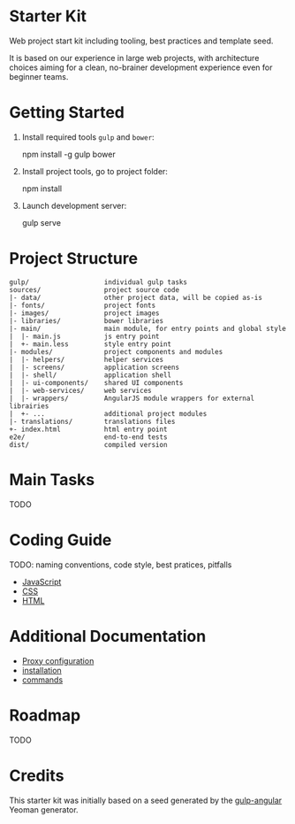 # Starter Kit
Web project start kit including tooling, best practices and template seed.

It is based on our experience in large web projects, with architecture choices
aiming for a clean, no-brainer development experience even for beginner teams.

# Getting Started

1. Install required tools `gulp` and `bower`:

    npm install -g gulp bower

2. Install project tools, go to project folder:

    npm install

3. Launch development server:

    gulp serve

# Project Structure

    gulp/                   individual gulp tasks
    sources/                project source code
    |- data/                other project data, will be copied as-is
    |- fonts/               project fonts
    |- images/              project images
    |- libraries/           bower libraries
    |- main/                main module, for entry points and global style
    |  |- main.js           js entry point
    |  +- main.less         style entry point
    |- modules/             project components and modules
    |  |- helpers/          helper services
    |  |- screens/          application screens
    |  |- shell/            application shell
    |  |- ui-components/    shared UI components
    |  |- web-services/     web services
    |  |- wrappers/         AngularJS module wrappers for external librairies
    |  +- ...               additional project modules
    |- translations/        translations files
    +- index.html           html entry point
    e2e/                    end-to-end tests
    dist/                   compiled version

# Main Tasks

TODO

# Coding Guide

TODO: naming conventions, code style, best pratices, pitfalls

- [JavaScript](docs/js-guide.md)
- [CSS](docs/css-guide.md)
- [HTML](docs/html-guide.md)


# Additional Documentation
- [Proxy configuration](docs/proxy.md)
- [installation](docs/installation.md)
- [commands](docs/commands.md)

# Roadmap

TODO

# Credits

This starter kit was initially based on a seed generated by the 
[gulp-angular](https://github.com/Swiip/generator-gulp-angular) Yeoman generator.